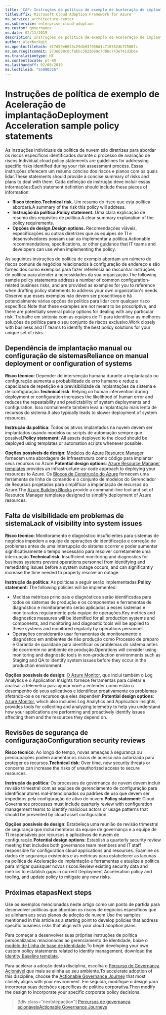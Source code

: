 ```yaml
---
title: 'CAF: Instruções de política de exemplo de Aceleração de implantação'
titleSuffix: Microsoft Cloud Adoption Framework for Azure
ms.service: architecture-center
ms.subservice: enterprise-cloud-adoption
ms.custom: governance
ms.date: 02/11/2019
description: Instruções de política de exemplo de Aceleração de implantação
author: alexbuckgit
ms.openlocfilehash: 4f7d59e6653c29db03f966d1c7105524b72586fc
ms.sourcegitcommit: 273e690c0cfabbc3822089c7d8bc743ef41d2b6e
ms.translationtype: HT
ms.contentlocale: pt-BR
ms.lasthandoff: 02/08/2019
ms.locfileid: "55900326"
---
```

# <a name="deployment-acceleration-sample-policy-statements"></a><span data-ttu-id="caff5-103">Instruções de política de exemplo de Aceleração de implantação</span><span class="sxs-lookup"><span data-stu-id="caff5-103">Deployment Acceleration sample policy statements</span></span>

<span data-ttu-id="caff5-104">As instruções individuais da política de nuvem são diretrizes para abordar os riscos específicos identificados durante o processo de avaliação de riscos.</span><span class="sxs-lookup"><span data-stu-id="caff5-104">Individual cloud policy statements are guidelines for addressing specific risks identified during your risk assessment process.</span></span> <span data-ttu-id="caff5-105">Essas instruções oferecem um resumo conciso dos riscos e planos com os quais lidar.</span><span class="sxs-lookup"><span data-stu-id="caff5-105">These statements should provide a concise summary of risks and plans to deal with them.</span></span> <span data-ttu-id="caff5-106">Cada definição de instrução deve incluir essas informações:</span><span class="sxs-lookup"><span data-stu-id="caff5-106">Each statement definition should include these pieces of information:</span></span>

- <span data-ttu-id="caff5-107">**Risco técnico.**</span><span class="sxs-lookup"><span data-stu-id="caff5-107">**Technical risk.**</span></span> <span data-ttu-id="caff5-108">Um resumo do risco que esta política abordará.</span><span class="sxs-lookup"><span data-stu-id="caff5-108">A summary of the risk this policy will address.</span></span>
- <span data-ttu-id="caff5-109">**Instrução da política.**</span><span class="sxs-lookup"><span data-stu-id="caff5-109">**Policy statement.**</span></span> <span data-ttu-id="caff5-110">Uma clara explicação de resumo dos requisitos de política.</span><span class="sxs-lookup"><span data-stu-id="caff5-110">A clear summary explanation of the policy requirements.</span></span>
- <span data-ttu-id="caff5-111">**Opções de design.**</span><span class="sxs-lookup"><span data-stu-id="caff5-111">**Design options.**</span></span> <span data-ttu-id="caff5-112">Recomendações viáveis, especificações ou outras diretrizes que as equipes de TI e desenvolvedores possam usar ao implementar a política.</span><span class="sxs-lookup"><span data-stu-id="caff5-112">Actionable recommendations, specifications, or other guidance that IT teams and developers can use when implementing the policy.</span></span>

<span data-ttu-id="caff5-113">As seguintes instruções de política de exemplo abordam um número de riscos comuns de negócios relacionados à configuração de endereço e são fornecidos como exemplos para fazer referência ao rascunhar instruções de política para atender a necessidades da sua organização.</span><span class="sxs-lookup"><span data-stu-id="caff5-113">The following sample policy statements address a number of common configuration-related business risks, and are provided as examples for you to reference when drafting policy statements to address your own organization's needs.</span></span> <span data-ttu-id="caff5-114">Observe que esses exemplos não devem ser proscritivos e há potencialmente várias opções de política para lidar com qualquer risco específico.</span><span class="sxs-lookup"><span data-stu-id="caff5-114">Note that these examples are not meant to be proscriptive, and there are potentially several policy options for dealing with any particular risk.</span></span> <span data-ttu-id="caff5-115">Trabalhe em sintonia com as equipes de TI para identificar as melhores soluções de política para o seu conjunto de riscos exclusivo.</span><span class="sxs-lookup"><span data-stu-id="caff5-115">Work closely with business and IT teams to identify the best policy solutions for your unique set of risks.</span></span>

## <a name="reliance-on-manual-deployment-or-configuration-of-systems"></a><span data-ttu-id="caff5-116">Dependência de implantação manual ou configuração de sistemas</span><span class="sxs-lookup"><span data-stu-id="caff5-116">Reliance on manual deployment or configuration of systems</span></span>

<span data-ttu-id="caff5-117">**Risco técnico**: Depender de intervenção humana durante a implantação ou configuração aumenta a probabilidade de erro humano e reduz a capacidade de repetição e a previsibilidade de implantações de sistema e de configuração.</span><span class="sxs-lookup"><span data-stu-id="caff5-117">**Technical risk**: Relying on human intervention during deployment or configuration increases the likelihood of human error and reduces the repeatability and predictability of system deployments and configuration.</span></span> <span data-ttu-id="caff5-118">Isso normalmente também leva a implantação mais lenta de recursos do sistema.</span><span class="sxs-lookup"><span data-stu-id="caff5-118">It also typically leads to slower deployment of system resources.</span></span>

<span data-ttu-id="caff5-119">**Instrução da política**: Todos os ativos implantados na nuvem devem ser implantados usando modelos ou scripts de automação sempre que possível.</span><span class="sxs-lookup"><span data-stu-id="caff5-119">**Policy statement**: All assets deployed to the cloud should be deployed using templates or automation scripts whenever possible.</span></span>

<span data-ttu-id="caff5-120">**Opções possíveis de design**: [Modelos do Azure Resource Manager](/azure/azure-resource-manager/resource-group-overview#template-deployment) fornecem uma abordagem de infraestrutura como código para implantar seus recursos no Azure.</span><span class="sxs-lookup"><span data-stu-id="caff5-120">**Potential design options**: [Azure Resource Manager templates](/azure/azure-resource-manager/resource-group-overview#template-deployment) provides an infrastructure-as-code approach to deploying your resources to Azure.</span></span> <span data-ttu-id="caff5-121">Os [Blocos de Construção do Azure](https://github.com/mspnp/template-building-blocks/wiki) fornecem uma ferramenta de linha de comando e o conjunto de modelos do Gerenciador de Recursos projetados para simplificar a implantação de recursos do Azure.</span><span class="sxs-lookup"><span data-stu-id="caff5-121">The [Azure Building Blocks](https://github.com/mspnp/template-building-blocks/wiki) provide a command-line tool and set of Resource Manager templates designed to simplify deployment of Azure resources.</span></span>

## <a name="lack-of-visibility-into-system-issues"></a><span data-ttu-id="caff5-122">Falta de visibilidade em problemas de sistema</span><span class="sxs-lookup"><span data-stu-id="caff5-122">Lack of visibility into system issues</span></span>

<span data-ttu-id="caff5-123">**Risco técnico**: Monitoramento e diagnóstico insuficientes para sistemas de negócios impedem a equipe de operações de identificação e correção de problemas antes de uma interrupção do sistema ocorrer e poder aumentar significativamente o tempo necessário para resolver corretamente uma interrupção.</span><span class="sxs-lookup"><span data-stu-id="caff5-123">**Technical risk**: Insufficient monitoring and diagnostics for business systems prevent operations personnel from identifying and remediating issues before a system outage occurs, and can significantly increase the time needed to properly resolve an outage.</span></span>

<span data-ttu-id="caff5-124">**Instrução da política**: As políticas a seguir serão implementadas:</span><span class="sxs-lookup"><span data-stu-id="caff5-124">**Policy statement**: The following policies will be implemented:</span></span>

- <span data-ttu-id="caff5-125">Medidas métricas principais e diagnósticos serão identificadas para todos os sistemas de produção e os componentes e ferramentas de diagnóstico e monitoramento serão aplicados a esses sistemas e monitorados regularmente pela equipe de operações.</span><span class="sxs-lookup"><span data-stu-id="caff5-125">Key metrics and diagnostics measures will be identified for all production systems and components, and monitoring and diagnostic tools will be applied to these systems and monitored regularly by operations personnel.</span></span>
- <span data-ttu-id="caff5-126">Operações considerarão usar ferramentas de monitoramento e diagnóstico em ambientes de não produção como Processo de preparo e Garantia de qualidade para identificar os problemas do sistema antes de ocorrerem no ambiente de produção.</span><span class="sxs-lookup"><span data-stu-id="caff5-126">Operations will consider using monitoring and diagnostic tools in non-production environments such as Staging and QA to identify system issues before they occur in the production environment.</span></span>

<span data-ttu-id="caff5-127">**Opções possíveis de design**: [O Azure Monitor](/azure/azure-monitor/), que inclui também o Log Analytics e o Application Insights fornece ferramentas para coletar e analisar a telemetria para ajudar você a entender como estão o desempenho de seus aplicativos e identificar proativamente os problemas afetando-os e os recursos que eles dependem.</span><span class="sxs-lookup"><span data-stu-id="caff5-127">**Potential design options**: [Azure Monitor](/azure/azure-monitor/), which also includes Log Analytics and Application Insights, provides tools for collecting and analyzing telemetry to help you understand how your applications are performing and proactively identify issues affecting them and the resources they depend on.</span></span>

## <a name="configuration-security-reviews"></a><span data-ttu-id="caff5-128">Revisões de segurança de configuração</span><span class="sxs-lookup"><span data-stu-id="caff5-128">Configuration security reviews</span></span>

<span data-ttu-id="caff5-129">**Risco técnico**: Ao longo do tempo, novas ameaças à segurança ou preocupações podem aumentar os riscos de acesso não autorizado para proteger os recursos.</span><span class="sxs-lookup"><span data-stu-id="caff5-129">**Technical risk**: Over time, new security threats or concerns can increase the risks of unauthorized access to secure resources.</span></span>

<span data-ttu-id="caff5-130">**Instrução da política**: Os processos de governança de nuvem devem incluir revisão trimestral com as equipes de gerenciamento de configuração para identificar atores mal-intencionados ou padrões de uso que devem ser impedidos pela configuração de ativo de nuvem.</span><span class="sxs-lookup"><span data-stu-id="caff5-130">**Policy statement**: Cloud Governance processes must include quarterly review with configuration management teams to identify malicious actors or usage patterns that should be prevented by cloud asset configuration.</span></span>

<span data-ttu-id="caff5-131">**Opções possíveis de design**: Estabeleça uma reunião de revisão trimestral de segurança que inclui membros da equipe de governança e a equipe de TI responsáveis por recursos e aplicativos de nuvem de configuração.</span><span class="sxs-lookup"><span data-stu-id="caff5-131">**Potential design options**: Establish a quarterly security review meeting that includes both governance team members and IT staff responsible for configuration cloud applications and resources.</span></span> <span data-ttu-id="caff5-132">Examine os dados de segurança existentes e as métricas para estabelecer as lacunas na política de Aceleração de implantação e ferramentas e atualize a política para mitigar quaisquer novos riscos.</span><span class="sxs-lookup"><span data-stu-id="caff5-132">Review existing security data and metrics to establish gaps in current Deployment Acceleration policy and tooling, and update policy to mitigate any new risks.</span></span>

## <a name="next-steps"></a><span data-ttu-id="caff5-133">Próximas etapas</span><span class="sxs-lookup"><span data-stu-id="caff5-133">Next steps</span></span>

<span data-ttu-id="caff5-134">Use os exemplos mencionados neste artigo como um ponto de partida para desenvolver políticas que abordam os riscos de negócios específicos que se alinham aos seus planos de adoção de nuvem.</span><span class="sxs-lookup"><span data-stu-id="caff5-134">Use the samples mentioned in this article as a starting point to develop policies that address specific business risks that align with your cloud adoption plans.</span></span>

<span data-ttu-id="caff5-135">Para começar a desenvolver suas próprias instruções de política personalizadas relacionadas ao gerenciamento de identidade, baixe o [modelo de Linha de base de identidade](template.md).</span><span class="sxs-lookup"><span data-stu-id="caff5-135">To begin developing your own custom policy statements related to identity management, download the [Identity Baseline template](template.md).</span></span>

<span data-ttu-id="caff5-136">Para acelerar a adoção desta disciplina, escolha o [Percurso de Governança Acionável](../journeys/overview.md) que mais se alinha ao seu ambiente.</span><span class="sxs-lookup"><span data-stu-id="caff5-136">To accelerate adoption of this discipline, choose the [Actionable Governance Journey](../journeys/overview.md) that most closely aligns with your environment.</span></span> <span data-ttu-id="caff5-137">Em seguida, modifique o design para incorporar suas decisões específicas de política corporativa.</span><span class="sxs-lookup"><span data-stu-id="caff5-137">Then modify the design to incorporate your specific corporate policy decisions.</span></span>

> [!div class="nextstepaction"]
> [<span data-ttu-id="caff5-138">Percursos de governança acionáveis</span><span class="sxs-lookup"><span data-stu-id="caff5-138">Actionable Governance Journeys</span></span>](../journeys/overview.md)